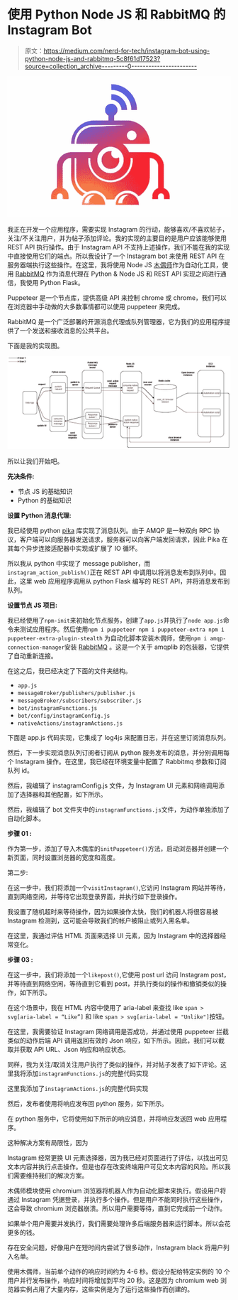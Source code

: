 # 使用 Python Node JS 和 RabbitMQ 的 Instagram Bot

> 原文：<https://medium.com/nerd-for-tech/instagram-bot-using-python-node-js-and-rabbitmq-5c8f61d17523?source=collection_archive---------0----------------------->

![](img/b85ac40165c961ea0955e5366114f9c9.png)

我正在开发一个应用程序，需要实现 Instagram 的行动，能够喜欢/不喜欢帖子，关注/不关注用户，并为帖子添加评论。我的实现的主要目的是用户应该能够使用 REST API 执行操作。由于 Instagram API 不支持上述操作，我们不能在我的实现中直接使用它们的端点。所以我设计了一个 Instagram bot 来使用 REST API 在服务器端执行这些操作。在这里，我将使用 Node JS [木偶师](https://www.npmjs.com/package/puppeteer)作为自动化工具，使用 [RabbitMQ](https://www.rabbitmq.com/) 作为消息代理在 Python & Node JS 和 REST API 实现之间进行通信，我使用 Python Flask。

Puppeteer 是一个节点库，提供高级 API 来控制 chrome 或 chrome，我们可以在浏览器中手动做的大多数事情都可以使用 puppeteer 来完成。

RabbitMQ 是一个广泛部署的开源消息代理或队列管理器，它为我们的应用程序提供了一个发送和接收消息的公共平台。

下面是我的实现图。

![](img/727a373e357252afdb944a2a4358058b.png)

所以让我们开始吧。

**先决条件:**

*   节点 JS 的基础知识
*   Python 的基础知识

**设置 Python 消息代理:**

我已经使用 python [pika](https://pika.readthedocs.io/en/stable/) 库实现了消息队列。由于 AMQP 是一种双向 RPC 协议，客户端可以向服务器发送请求，服务器可以向客户端发回请求，因此 Pika 在其每个异步连接适配器中实现或扩展了 IO 循环。

所以我从 python 中实现了 message publisher，而`instagram_action_publish()`正在 REST API 中调用以将消息发布到队列中。因此，这里 web 应用程序调用从 python Flask 编写的 REST API，并将消息发布到队列。

**设置节点 JS 项目:**

我已经使用了`npm-init`来初始化节点服务，创建了`app.js`并执行了`node app.js`命令来测试应用程序。然后使用`npm i puppeteer npm i puppeteer-extra npm i puppeteer-extra-plugin-stealth` 为自动化脚本安装木偶师，使用`npm i amqp-connection-manager`安装 [RabbitMQ](https://www.npmjs.com/package/amqplib) 。这是一个关于 amqplib 的包装器，它提供了自动重新连接。

在这之后，我已经决定了下面的文件夹结构。

*   `app.js`
*   `messageBroker/publishers/publisher.js`
*   `messageBroker/subscribers/subscriber.js`
*   `bot/instagramFunctions.js`
*   `bot/config/instagramConfig.js`
*   `nativeActions/instagramActions.js`

下面是 app.js 代码实现，它集成了 log4js 来配置日志，并在这里订阅消息队列。

然后，下一步实现消息队列订阅者订阅从 python 服务发布的消息，并分别调用每个 Instagram 操作。在这里，我已经在环境变量中配置了 Rabbitmq 参数和订阅队列 id。

然后，我编辑了 instagramConfig.js 文件，为 Instagram UI 元素和网络调用添加了选择器和其他配置，如下所示。

然后，我编辑了 bot 文件夹中的`instagramFunctions.js`文件，为动作单独添加了自动化脚本。

**步骤 01 :**

作为第一步，添加了导入木偶库的`initPuppeteer()`方法，启动浏览器并创建一个新页面，同时设置浏览器的宽度和高度。

第二步:

在这一步中，我们将添加一个`visitInstagram()`,它访问 Instagram 网站并等待，直到网络空闲，并等待它出现登录界面，并执行如下登录操作。

我设置了随机超时来等待操作，因为如果操作太快，我们的机器人将很容易被 Instagram 检测到，这可能会导致我们的帐户被阻止或列入黑名单。

在这里，我通过评估 HTML 页面来选择 UI 元素，因为 Instagram 中的选择器经常变化。

**步骤 03 :**

在这一步中，我们将添加一个`likepost()`,它使用 post url 访问 Instagram post，并等待直到网络空闲，等待直到它看到 post，并执行类似的操作和撤销类似的操作，如下所示。

在这个场景中，我在 HTML 内容中使用了 aria-label 来查找 like `span > svg[aria-label = “Like”]` 和 like `span > svg[aria-label = "Unlike"]`按钮。

在这里，我需要验证 Instagram 网络调用是否成功，并通过使用 puppeteer 拦截类似的动作后端 API 调用返回有效的 Json 响应，如下所示。因此，我们可以截取并获取 API URL、Json 响应和响应状态。

同样，我为关注/取消关注用户执行了类似的操作，并对帖子发表了如下评论。这里我将添加`instagramFunctions.js`的完整代码实现

这里我添加了`instagramActions.js`的完整代码实现

然后，发布者使用将响应发布回 python 服务，如下所示。

在 python 服务中，它将使用如下所示的响应消息，并将响应发送回 web 应用程序。

这种解决方案有局限性，因为

Instagram 经常更换 UI 元素选择器，因为我已经对页面进行了评估，以找出可见文本内容并执行点击操作。但是也存在改变终端用户可见文本内容的风险。所以我们需要维持我们的解决方案。

木偶师模块使用 chromium 浏览器将机器人作为自动化脚本来执行。假设用户将通过 Instagram 凭据登录，并执行多个操作。但是用户不能同时执行这些操作，这会导致 chromium 浏览器崩溃。所以用户需要等待，直到它完成前一个动作。

如果单个用户需要并发执行，我们需要处理许多后端服务器来运行脚本。所以会花更多的钱。

存在安全问题，好像用户在短时间内尝试了很多动作，Instagram black 将用户列入名单。

使用木偶师，当前单个动作的响应时间约为 4-6 秒。假设分配给特定实例的 10 个用户并行发布操作，响应时间将增加到平均 20 秒。这是因为 chromium web 浏览器实例占用了大量内存，这些实例是为了运行这些操作而创建的。
